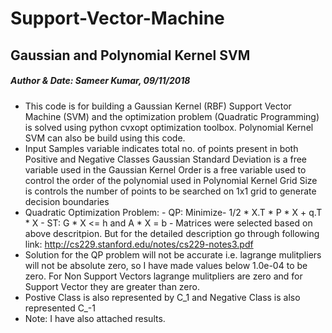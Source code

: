 # Support-Vector-Machine
## Gaussian and Polynomial Kernel SVM 
##### Author & Date: Sameer Kumar, 09/11/2018
- This code is for building a Gaussian Kernel (RBF) Support Vector Machine (SVM) and the optimization 
problem (Quadratic Programming) is solved using python cvxopt optimization toolbox.
Polynomial Kernel SVM can also be build using this code. 
- Input Samples variable indicates total no. of points present in both Positive and Negative Classes
Gaussian Standard Deviation is a free variable used in the Gaussian Kernel
Order is a free variable used to control the order of the polynomial used in Polynomial Kernel
Grid Size is controls the number of points to be searched on 1x1 grid to generate decision boundaries
- Quadratic Optimization Problem:
        - QP: Minimize- 1/2 * X.T * P * X + q.T * X
        - ST: G * X <= h and A * X = b
        - Matrices were selected based on above descritpion. But for the detailed description go through following link: http://cs229.stanford.edu/notes/cs229-notes3.pdf
- Solution for the QP problem will not be accurate i.e. lagrange mulitpliers will not be absolute zero, so I have
made values below 1.0e-04 to be zero. For Non Support Vectors lagrange mulitpliers are zero and for Support Vector they are
greater than zero.
- Postive Class is also represented by C_1 and Negative Class is also represented C_-1
- Note: I have also attached results.
